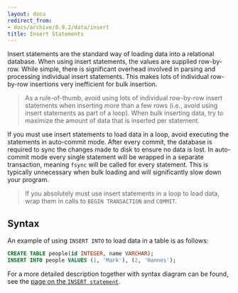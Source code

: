 ```yaml
---
layout: docu
redirect_from:
- docs/archive/0.9.2/data/insert
title: Insert Statements
---
```


Insert statements are the standard way of loading data into a relational database. When using insert statements, the values are supplied row-by-row. While simple, there is significant overhead involved in parsing and processing individual insert statements. This makes lots of individual row-by-row insertions very inefficient for bulk insertion.
  
> As a rule-of-thumb, avoid using lots of individual row-by-row insert statements when inserting more than a few rows (i.e., avoid using insert statements as part of a loop). When bulk inserting data, try to maximize the amount of data that is inserted per statement.

If you must use insert statements to load data in a loop, avoid executing the statements in auto-commit mode. After every commit, the database is required to sync the changes made to disk to ensure no data is lost. In auto-commit mode every single statement will be wrapped in a separate transaction, meaning `fsync` will be called for every statement. This is typically unnecessary when bulk loading and will significantly slow down your program.
 
> If you absolutely must use insert statements in a loop to load data, wrap them in calls to `BEGIN TRANSACTION` and `COMMIT`.

## Syntax

An example of using `INSERT INTO` to load data in a table is as follows:

```sql
CREATE TABLE people(id INTEGER, name VARCHAR);
INSERT INTO people VALUES (1, 'Mark'), (2, 'Hannes');
```

For a more detailed description together with syntax diagram can be found, see the [page on the `INSERT statement`](../sql/statements/insert).